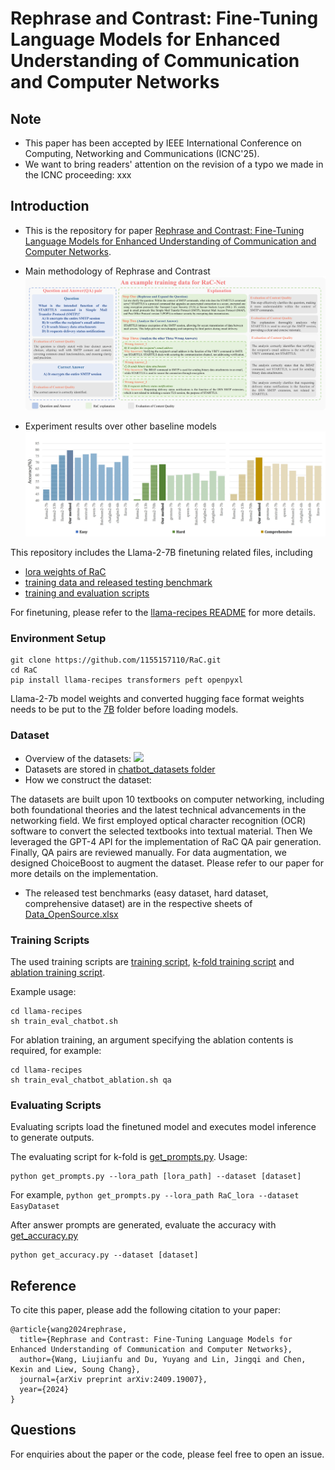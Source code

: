 # Rephrase and Contrast: Fine-Tuning Language Models for Enhanced Understanding of Communication and Computer Networks

## Note

- This paper has been accepted by IEEE International Conference on Computing, Networking and Communications (ICNC'25).
- We want to bring readers' attention on the revision of a typo we made in the ICNC proceeding: xxx 


## Introduction

- This is the repository for paper [Rephrase and Contrast: Fine-Tuning Language Models for Enhanced Understanding of Communication and Computer Networks](https://arxiv.org/abs/2409.19007). 

- Main methodology of Rephrase and Contrast
![](figures/main_figure.png)

- Experiment results over other baseline models
![](figures/baseline_experiment_results.jpg)

This repository includes the Llama-2-7B finetuning related files, including
- [lora weights of RaC](llama-2-7b/RaC_lora)
- [training data and released testing benchmark](#dataset)
- [training and evaluation scripts](#training-scripts)

For finetuning, please refer to the [llama-recipes README](llama-recipes/README.md) for more details.

### Environment Setup
```
git clone https://github.com/1155157110/RaC.git
cd RaC
pip install llama-recipes transformers peft openpyxl
```

Llama-2-7b model weights and converted hugging face format weights needs to be put to the [7B](llama-2-7b/7B) folder before loading models.

### Dataset
- Overview of the datasets:
![](figures/datasets.png)
- Datasets are stored in [chatbot_datasets folder](llama-2-7b/chatbot_datasets)
- How we construct the dataset:

The datasets are built upon 10 textbooks on computer networking, including both foundational theories and the latest technical advancements in the networking field. We first employed optical character recognition (OCR) software to convert the selected textbooks into textual material. Then We leveraged the GPT-4 API for
the implementation of RaC QA pair generation. Finally, QA pairs are reviewed manually. For data augmentation, we designed ChoiceBoost to augment the dataset. Please refer to our paper for more details on the implementation.
- The released test benchmarks (easy dataset, hard dataset, comprehensive dataset) are in the respective sheets of [Data_OpenSource.xlsx](llama-2-7b/chatbot_datasets/Data_OpenSource.xlsx)

### Training Scripts
The used training scripts are [training script](llama-recipes/train_eval_chatbot.sh), [k-fold training script](llama-recipes/train_eval_chatbot_kfold.sh) and [ablation training script](llama-recipes/train_eval_chatbot_ablation.sh).

Example usage:
```
cd llama-recipes
sh train_eval_chatbot.sh
```
For ablation training, an argument specifying the ablation contents is required, for example:
```
cd llama-recipes
sh train_eval_chatbot_ablation.sh qa
```

### Evaluating Scripts
Evaluating scripts load the finetuned model and executes model inference to generate outputs.

The evaluating script for k-fold is [get_prompts.py](llama-2-7b/get_prompts.py). Usage:
```
python get_prompts.py --lora_path [lora_path] --dataset [dataset]
```
For example, ``python get_prompts.py --lora_path RaC_lora --dataset EasyDataset``

After answer prompts are generated, evaluate the accuracy with [get_accuracy.py](llama-2-7b/get_accuracy.py)
```
python get_accuracy.py --dataset [dataset]
```

## Reference
To cite this paper, please add the following citation to your paper:
```
@article{wang2024rephrase,
  title={Rephrase and Contrast: Fine-Tuning Language Models for Enhanced Understanding of Communication and Computer Networks},
  author={Wang, Liujianfu and Du, Yuyang and Lin, Jingqi and Chen, Kexin and Liew, Soung Chang},
  journal={arXiv preprint arXiv:2409.19007},
  year={2024}
}
```

## Questions
For enquiries about the paper or the code, please feel free to open an issue.
